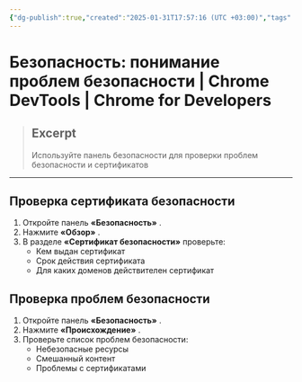 ```yaml
---
{"dg-publish":true,"created":"2025-01-31T17:57:16 (UTC +03:00)","tags":[],"source":"https://developer.chrome.com/docs/devtools/security?hl=ru","author":"Kayce Basques","permalink":"/projects/extentions/dev-tools/security-understanding-issues/","dgPassFrontmatter":true}
---
```



# Безопасность: понимание проблем безопасности  |  Chrome DevTools  |  Chrome for Developers

> ## Excerpt
> Используйте панель безопасности для проверки проблем безопасности и сертификатов

---

## Проверка сертификата безопасности

1.  Откройте панель **«Безопасность»** .
2.  Нажмите **«Обзор»** .
3.  В разделе **«Сертификат безопасности»** проверьте:
    -   Кем выдан сертификат
    -   Срок действия сертификата
    -   Для каких доменов действителен сертификат

## Проверка проблем безопасности

1.  Откройте панель **«Безопасность»** .
2.  Нажмите **«Происхождение»** .
3.  Проверьте список проблем безопасности:
    -   Небезопасные ресурсы
    -   Смешанный контент
    -   Проблемы с сертификатами 